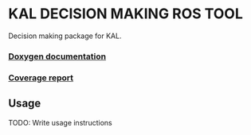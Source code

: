 # KAL DECISION MAKING ROS TOOL

Decision making package for KAL.

### [Doxygen documentation](http://mrt.pages.mrt.uni-karlsruhe.de/private/kamran/kal_decision_making_ros_tool/doxygen/index.html)
### [Coverage report](http://mrt.pages.mrt.uni-karlsruhe.de/private/kamran/kal_decision_making_ros_tool/coverage/index.html)

## Usage

TODO: Write usage instructions
